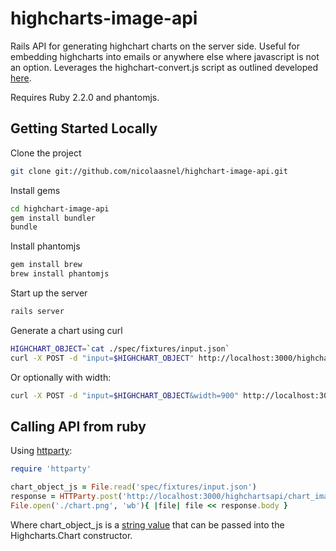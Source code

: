 # highcharts-image-api

Rails API for generating highchart charts on the server side.  Useful for embedding highcharts into emails or anywhere else where
javascript is not an option. Leverages the highchart-convert.js script as outlined developed [here](http://www.highcharts.com/component/content/article/2-news/52-serverside-generated-charts).

Requires Ruby 2.2.0 and phantomjs.

## Getting Started Locally

Clone the project

```bash
git clone git://github.com/nicolaasnel/highchart-image-api.git
```

Install gems
```bash
cd highchart-image-api
gem install bundler
bundle
```

Install phantomjs
```bash
gem install brew
brew install phantomjs
```

Start up the server
```bash
rails server
```

Generate a chart using curl
```bash
HIGHCHART_OBJECT=`cat ./spec/fixtures/input.json`
curl -X POST -d "input=$HIGHCHART_OBJECT" http://localhost:3000/highchartsapi/chart_images -o ./chart.png
```

Or optionally with width:
```bash
curl -X POST -d "input=$HIGHCHART_OBJECT&width=900" http://localhost:3000/highchartsapi/chart_images -o ./chart.png
```

## Calling API from ruby

Using [httparty](https://github.com/jnunemaker/httparty):
```ruby
require 'httparty'

chart_object_js = File.read('spec/fixtures/input.json')
response = HTTParty.post('http://localhost:3000/highchartsapi/chart_images', body: {input: chart_object_js, width:550})
File.open('./chart.png', 'wb'){ |file| file << response.body }
```

Where chart_object_js is a [string value](spec/fixtures/input.json) that can be passed into the Highcharts.Chart constructor.





